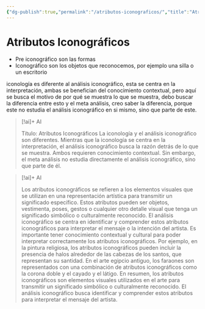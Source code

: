 ```yaml
---
{"dg-publish":true,"permalink":"/atributos-iconograficos/","title":"Atributos Iconográficos","tags":["Idea,"],"noteIcon":"","created":"2023-08-07T13:41:42.000-05:00","updated":"2023-08-07T13:11:40.000-05:00"}
---
```



# Atributos Iconográficos

- Pre iconográfico son las formas
- Iconográfico son los objetos que reconocemos, por ejemplo una silla o un escritorio

iconología es diferente al análisis iconográfico, esta se centra en la interpretación, ambas se benefician del conocimiento contextual, pero aquí se busca el motivo de por qué se muestra lo que se muestra, debo buscar la diferencia entre esto y el meta análisis, creo saber la diferencia, porque este no estudia el análisis iconográfico en si mismo, sino que parte de este.

> [!ai]+ AI
>
> Título: Atributos Iconográficos
> La iconología y el análisis iconográfico son diferentes. Mientras que la iconología se centra en la interpretación, el análisis iconográfico busca la razón detrás de lo que se muestra. Ambos requieren conocimiento contextual. Sin embargo, el meta análisis no estudia directamente el análisis iconográfico, sino que parte de él.

> [!ai]+ AI
>
> Los atributos iconográficos se refieren a los elementos visuales que se utilizan en una representación artística para transmitir un significado específico. Estos atributos pueden ser objetos, vestimenta, poses, gestos o cualquier otro detalle visual que tenga un significado simbólico o culturalmente reconocido.
> El análisis iconográfico se centra en identificar y comprender estos atributos iconográficos para interpretar el mensaje o la intención del artista. Es importante tener conocimiento contextual y cultural para poder interpretar correctamente los atributos iconográficos.
> Por ejemplo, en la pintura religiosa, los atributos iconográficos pueden incluir la presencia de halos alrededor de las cabezas de los santos, que representan su santidad. En el arte egipcio antiguo, los faraones son representados con una combinación de atributos iconográficos como la corona doble y el cayado y el látigo.
> En resumen, los atributos iconográficos son elementos visuales utilizados en el arte para transmitir un significado simbólico o culturalmente reconocido. El análisis iconográfico busca identificar y comprender estos atributos para interpretar el mensaje del artista.

